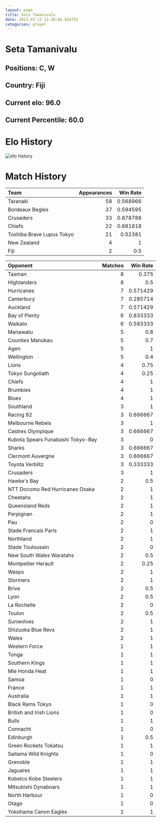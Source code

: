 ```yaml
---  
layout: page  
title: Seta Tamanivalu  
date: 2023-03-12 11:30:04.924755  
categories: player  
---
```

# Seta Tamanivalu

## Positions: C, W

## Country: Fiji

## Current elo: 96.0

## Current Percentile: 60.0

# Elo History


![elo history](history_SetaTamanivalu.png)
# Match History


| Team                      |   Appearances |   Win Rate |
|:--------------------------|--------------:|-----------:|
| Taranaki                  |            58 |   0.568966 |
| Bordeaux Begles           |            37 |   0.594595 |
| Crusaders                 |            33 |   0.878788 |
| Chiefs                    |            22 |   0.681818 |
| Toshiba Brave Lupus Tokyo |            21 |   0.52381  |
| New Zealand               |             4 |   1        |
| Fiji                      |             2 |   0.5      |

| Opponent                          |   Matches |   Win Rate |
|:----------------------------------|----------:|-----------:|
| Tasman                            |         8 |   0.375    |
| Highlanders                       |         8 |   0.5      |
| Hurricanes                        |         7 |   0.571429 |
| Canterbury                        |         7 |   0.285714 |
| Auckland                          |         7 |   0.571429 |
| Bay of Plenty                     |         6 |   0.833333 |
| Waikato                           |         6 |   0.583333 |
| Manawatu                          |         5 |   0.8      |
| Counties Manukau                  |         5 |   0.7      |
| Agen                              |         5 |   1        |
| Wellington                        |         5 |   0.4      |
| Lions                             |         4 |   0.75     |
| Tokyo Sungoliath                  |         4 |   0.25     |
| Chiefs                            |         4 |   1        |
| Brumbies                          |         4 |   1        |
| Blues                             |         4 |   1        |
| Southland                         |         3 |   1        |
| Racing 92                         |         3 |   0.666667 |
| Melbourne Rebels                  |         3 |   1        |
| Castres Olympique                 |         3 |   0.666667 |
| Kubota Spears Funabashi Tokyo-Bay |         3 |   0        |
| Sharks                            |         3 |   0.666667 |
| Clermont Auvergne                 |         3 |   0.666667 |
| Toyota Verblitz                   |         3 |   0.333333 |
| Crusaders                         |         3 |   1        |
| Hawke's Bay                       |         2 |   0.5      |
| NTT Docomo Red Hurricanes Osaka   |         2 |   1        |
| Cheetahs                          |         2 |   1        |
| Queensland Reds                   |         2 |   1        |
| Perpignan                         |         2 |   1        |
| Pau                               |         2 |   0        |
| Stade Francais Paris              |         2 |   1        |
| Northland                         |         2 |   1        |
| Stade Toulousain                  |         2 |   0        |
| New South Wales Waratahs          |         2 |   0.5      |
| Montpellier Herault               |         2 |   0.25     |
| Wasps                             |         2 |   1        |
| Stormers                          |         2 |   1        |
| Brive                             |         2 |   0.5      |
| Lyon                              |         2 |   0.5      |
| La Rochelle                       |         2 |   0        |
| Toulon                            |         2 |   0.5      |
| Sunwolves                         |         2 |   1        |
| Shizuoka Blue Revs                |         2 |   1        |
| Wales                             |         2 |   1        |
| Western Force                     |         1 |   1        |
| Tonga                             |         1 |   1        |
| Southern Kings                    |         1 |   1        |
| Mie Honda Heat                    |         1 |   1        |
| Samoa                             |         1 |   0        |
| France                            |         1 |   1        |
| Australia                         |         1 |   1        |
| Black Rams Tokyo                  |         1 |   0        |
| British and Irish Lions           |         1 |   0        |
| Bulls                             |         1 |   1        |
| Connacht                          |         1 |   0        |
| Edinburgh                         |         1 |   0.5      |
| Green Rockets Tokatsu             |         1 |   1        |
| Saitama Wild Knights              |         1 |   0        |
| Grenoble                          |         1 |   1        |
| Jaguares                          |         1 |   1        |
| Kobelco Kobe Steelers             |         1 |   1        |
| Mitsubishi Dynaboars              |         1 |   1        |
| North Harbour                     |         1 |   0        |
| Otago                             |         1 |   0        |
| Yokohama Canon Eagles             |         1 |   1        |